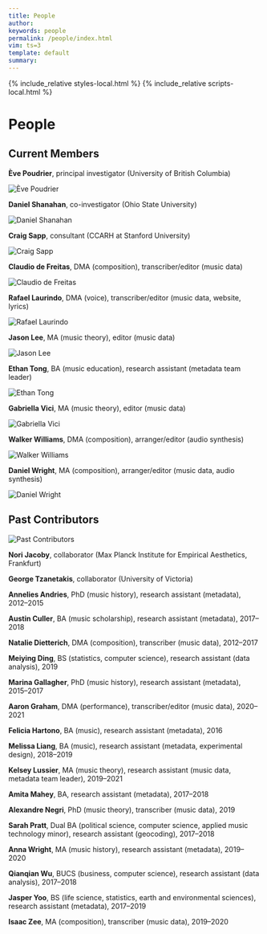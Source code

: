 ```yaml
---
title: People
author: 
keywords: people
permalink: /people/index.html
vim: ts=3
template: default
summary: 
---
```


{% include_relative styles-local.html %}
{% include_relative scripts-local.html %}

# People #

## Current Members ##


**Ève Poudrier**, principal investigator (University of British Columbia)

![Ève Poudrier](/people/person-placeholder.jpg)


**Daniel Shanahan**, co-investigator (Ohio State University)

![Daniel Shanahan](/people/person-placeholder.jpg)


**Craig Sapp**, consultant (CCARH at Stanford University)

![Craig Sapp](/people/person-placeholder.jpg)


**Claudio de Freitas**, DMA (composition), transcriber/editor (music data)

![Claudio de Freitas](/people/person-placeholder.jpg)


**Rafael Laurindo**, DMA (voice), transcriber/editor (music data, website, lyrics)

![Rafael Laurindo](/people/person-placeholder.jpg)


**Jason Lee**, MA (music theory), editor (music data)

![Jason Lee](/people/person-placeholder.jpg)


**Ethan Tong**, BA (music education), research assistant (metadata team leader)

![Ethan Tong](/people/person-placeholder.jpg)


**Gabriella Vici**, MA (music theory), editor	(music data)

![Gabriella Vici](/people/person-placeholder.jpg)


**Walker Williams**, DMA (composition), arranger/editor (audio synthesis)

![Walker Williams](/people/person-placeholder.jpg)


**Daniel Wright**, MA (composition), arranger/editor (music data, audio synthesis)

![Daniel Wright](/people/person-placeholder.jpg)


## Past Contributors ##


![Past Contributors](/people/past-contributors.jpg)

**Nori Jacoby**, collaborator (Max Planck Institute for Empirical Aesthetics, Frankfurt)

**George Tzanetakis**, collaborator (University of Victoria)

**Annelies Andries**, PhD (music history), research assistant (metadata), 2012–2015

**Austin Culler**, BA (music scholarship), research assistant (metadata), 2017–2018

**Natalie Dietterich**, DMA (composition), transcriber (music data), 2012–2017

**Meiying Ding**, BS (statistics, computer science), research assistant (data analysis), 2019

**Marina Gallagher**, PhD (music history), research assistant (metadata), 2015–2017

**Aaron Graham**, DMA (performance), transcriber/editor (music data), 2020–2021

**Felicia Hartono**, BA (music), research assistant (metadata), 2016

**Melissa Liang**, BA (music), research assistant (metadata, experimental design), 2018–2019

**Kelsey Lussier**, MA (music theory), research assistant (music data, metadata team leader), 2019–2021

**Amita Mahey**, BA, research assistant (metadata), 2017–2018

**Alexandre Negri**, PhD (music theory), transcriber (music data), 2019

**Sarah Pratt**, Dual BA (political science, computer science, applied music technology minor), research assistant (geocoding), 2017–2018

**Anna Wright**, MA (music history), research assistant (metadata), 2019–2020

**Qianqian Wu**, BUCS (business, computer science), research assistant (data analysis), 2017–2018

**Jasper Yoo**, BS (life science, statistics, earth and environmental sciences), research assistant (metadata), 2017–2019

**Isaac Zee**, MA (composition), transcriber (music data), 2019–2020


